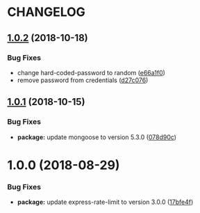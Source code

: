 # CHANGELOG

## [1.0.2](https://github.com/seantrane/mean-stacker/compare/v1.0.1...v1.0.2) (2018-10-18)


### Bug Fixes

* change hard-coded-password to random ([e66a1f0](https://github.com/seantrane/mean-stacker/commit/e66a1f0))
* remove password from credentials ([d27c076](https://github.com/seantrane/mean-stacker/commit/d27c076))

## [1.0.1](https://github.com/seantrane/mean-stacker/compare/v1.0.0...v1.0.1) (2018-10-15)


### Bug Fixes

* **package:** update mongoose to version 5.3.0 ([078d90c](https://github.com/seantrane/mean-stacker/commit/078d90c))

# 1.0.0 (2018-08-29)


### Bug Fixes

* **package:** update express-rate-limit to version 3.0.0 ([17bfe4f](https://github.com/seantrane/mean-stacker/commit/17bfe4f))

